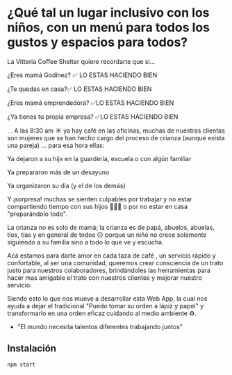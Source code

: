 
# ¿Qué tal un lugar inclusivo con los niños, con un menú para todos los gustos y espacios para todos? 

La Vitteria Coffee Shelter quiere recordarte que si...

¿Eres mamá Godínez? ✅ LO ESTAS HACIENDO BIEN

¿Te quedas en casa?✅ LO ESTAS HACIENDO BIEN 

¿Eres mamá emprendedora? ✅LO ESTAS HACIENDO BIEN 

¿Ya tienes tu propia empresa? ✅LO ESTAS HACIENDO BIEN

.
.
A las 8:30 am ☀ ya hay café en las oficinas, muchas de nuestras clientas son mujeres que se han hecho cargo del proceso de crianza (aunque exista una pareja) ... para esa hora ellas:

Ya dejaron a su hijx en la guardería, escuela o con algún familiar

Ya prepararon más de un desayuno

Ya organizaron su día (y el de los demás)


Y ¡sorpresa! muchas se sienten culpables por trabajar y no estar compartiendo tiempo con sus hijos 🤨🤨🤨 o por no estar en casa "preparándolo todo". 

La crianza no es solo de mamá; la crianza es de papá, abuelos, abuelas, tíos, tías y en general de todos 😐 porque un niño no crece solamente siguiendo a su familia sino a todo lo que ve y escucha. 


Acá estamos para darte amor en cada taza de café , un servicio rápido y confortable, al ser una comunidad, queremos crear consciencia de un trato justo para nuestros colaboradores, brindándoles las herramientas para hacer mas amigable el trato con nuestros clientes y mejorar nuestro servicio. 

Siendo esto lo que nos mueve a desarrollar esta Web App, la cual nos ayuda a dejar el tradicional "Puedo tomar su orden a lápiz y papel" y transformarlo en una orden eficaz cuidando al medio ambiente ♻.


+ "El mundo necesita talentos diferentes trabajando juntos"



## Instalación



```bash
npm start
```